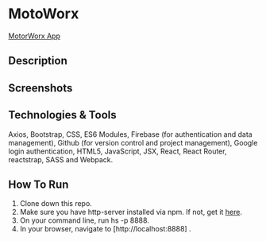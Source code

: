 # MotoWorx
[MotorWorx App](https://motoworx-1e6a3.web.app/)

## Description

## Screenshots

## Technologies & Tools
Axios, Bootstrap, CSS, ES6 Modules, Firebase (for authentication and data management), Github (for version control and project management), Google login authentication, HTML5, JavaScript, JSX, React, React Router, reactstrap, SASS and Webpack.

## How To Run

1. Clone down this repo.
2. Make sure you have http-server installed via npm. If not, get it [here](https://www.npmjs.com/package/http-server).
3. On your command line, run hs -p 8888.
4. In your browser, navigate to [http://localhost:8888] .